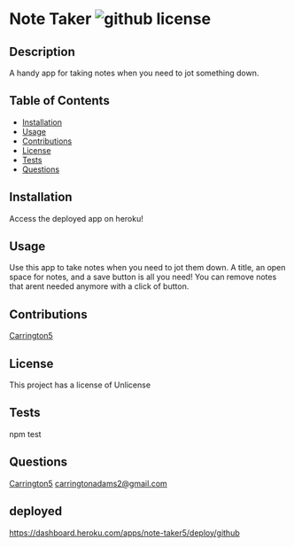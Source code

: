  # Note Taker ![github license](https://img.shields.io/badge/license-Unlicense-blue.svg)
  
  ## Description
  A handy app for taking notes when you need to jot something down.

  ## Table of Contents
  * [Installation](#installation)
  * [Usage](#usage)
  * [Contributions](#contributions)
  * [License](#license)
  * [Tests](#tests)
  * [Questions](#questions)

  ## Installation
  Access the deployed app on heroku!

  ## Usage
  Use this app to take notes when you need to jot them down. A title, an open space for notes, and a save button is all you need! You can remove notes that arent needed anymore with  a click of button.

  ## Contributions
  [Carrington5](https://github.com/Carrington5)

  
  ## License
  This project has a license of Unlicense

  ## Tests
  npm test

  ## Questions
  [Carrington5](https://github.com/Carrington5)
   carringtonadams2@gmail.com
   
   ## deployed
   https://dashboard.heroku.com/apps/note-taker5/deploy/github
  
